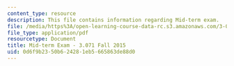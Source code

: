 ```yaml
---
content_type: resource
description: This file contains information regarding Mid-term exam.
file: /media/https%3A/open-learning-course-data-rc.s3.amazonaws.com/3-071-amorphous-materials-fall-2015/0d6f9b2350b624281eb5665863de88d0_MIT3_071F14_Exam_I.pdf
file_type: application/pdf
resourcetype: Document
title: Mid-term Exam - 3.071 Fall 2015
uid: 0d6f9b23-50b6-2428-1eb5-665863de88d0
---
```


